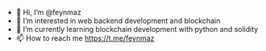 - 👋 Hi, I’m @feynmaz
- 👀 I’m interested in web backend development and blockchain
- 🌱 I’m currently learning blockchain development with python and solidity
- 📫 How to reach me https://t.me/feynmaz

<!---
feynmaz/feynmaz is a ✨ special ✨ repository because its `README.md` (this file) appears on your GitHub profile.
You can click the Preview link to take a look at your changes.
--->
